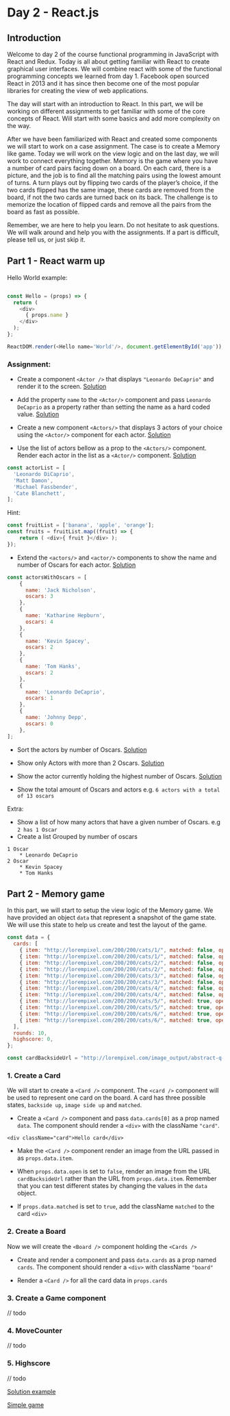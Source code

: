# Day 2 - React.js

## Introduction

Welcome to day 2 of the course functional programming in JavaScript with React and Redux. Today is all about getting familiar with React to create graphical user interfaces. We will combine react with some of the functional programming concepts we learned from day 1. Facebook open sourced React in 2013 and it has since then become one of the most popular libraries for creating the view of web applications.

The day will start with an introduction to React. In this part, we will be working on different assignments to get familiar with some of the core concepts of React. Will start with some basics and add more complexity on the way.

After we have been familiarized with React and created some components  we will start to work on a case assignment. The case is to create a Memory like game. Today we will work on the view logic and on the last day, we will work to connect everything together. Memory is the game where you have a number of card pairs facing down on a board.  On each card, there is a picture, and the job is to find all the matching pairs using the lowest amount of turns. A turn plays out by flipping two cards of the player’s choice, if the two cards flipped has the same image, these cards are removed from the board, if not the two cards are turned back on its back. The challenge is to memorize the location of flipped cards and remove all the pairs from the board as fast as possible.

Remember, we are here to help you learn. Do not hesitate to ask questions. We will walk around and help you with the assignments. If a part is difficult, please tell us, or just skip it.


## Part 1 - React warm up

Hello World example:
```javascript

const Hello = (props) => {
  return (
    <div>
      { props.name }
    </div>
  );
};

ReactDOM.render(<Hello name='World'/>, document.getElementById('app'));
```
### Assignment:
* Create a component `<Actor />` that displays `"Leonardo DeCaprio"` and render it to the screen.
[Solution](http://jsbin.com/sojejoz/5/edit?html,js,output)

* Add the property `name` to the `<Actor/>` component and pass `Leonardo DeCaprio` as a property rather than setting the name as a hard coded value.
[Solution](http://jsbin.com/sojejoz/6/edit?js,output)

* Create a new component `<Actors/>` that displays 3 actors of your choice using the `<Actor/>` component for each actor.
[Solution](http://jsbin.com/sojejoz/12/edit?js,output)

* Use the list of actors bellow as a prop to the `<Actors/>` component. Render each actor in the list as a `<Actor/>` component. [Solution](http://jsbin.com/sojejoz/15/edit?js,output)
```javascript
const actorList = [
  'Leonardo DiCaprio',
  'Matt Damon',
  'Michael Fassbender',
  'Cate Blanchett',
];
```
Hint:
```javascript
const fruitList = ['banana', 'apple', 'orange'];
const fruits = fruitList.map((fruit) => {
    return ( <div>{ fruit }</div> );
});
```

* Extend the `<actors/>` and `<actor/>` components to show the name and number of Oscars for each actor. [Solution](http://jsbin.com/sojejoz/24/edit?js,output)
```javascript
const actorsWithOscars = [
    {
      name: 'Jack Nicholson',
      oscars: 3
    },
    {
      name: 'Katharine Hepburn',
      oscars: 4
    },
    {
      name: 'Kevin Spacey',
      oscars: 2
    },
    {
      name: 'Tom Hanks',
      oscars: 2
    },
    {
      name: 'Leonardo DeCaprio',
      oscars: 1
    },
    {
      name: 'Johnny Depp',
      oscars: 0
    },
];
```
* Sort the actors by number of Oscars. [Solution](http://jsbin.com/sojejoz/29/edit?js,output)

* Show only Actors with more than 2 Oscars. [Solution](http://jsbin.com/sojejoz/34/edit?js,output)

* Show the actor currently holding the highest number of Oscars. [Solution](http://jsbin.com/sojejoz/42/edit?js,console,output)

* Show the total amount of Oscars and actors e.g. `6 actors with a total of 13 oscars`

Extra:
* Show a list of how many actors that have a given number of Oscars. e.g `2 has 1 Oscar `
* Create a list Grouped by number of oscars
```
1 Oscar
    * Leonardo DeCaprio
2 Oscar
    * Kevin Spacey
    * Tom Hanks
```


## Part 2 - Memory game
In this part, we will start to setup the view logic of the Memory game. We have provided an object `data` that represent a snapshot of the game state. We will use this state to help us create and test the layout of the game.

```javascript
const data = {
  cards: [
    { item: "http://lorempixel.com/200/200/cats/1/", matched: false, open: true},
    { item: "http://lorempixel.com/200/200/cats/1/", matched: false, open: false},
    { item: "http://lorempixel.com/200/200/cats/2/", matched: false, open: false},
    { item: "http://lorempixel.com/200/200/cats/2/", matched: false, open: false},
    { item: "http://lorempixel.com/200/200/cats/3/", matched: false, open: false},
    { item: "http://lorempixel.com/200/200/cats/3/", matched: false, open: false},
    { item: "http://lorempixel.com/200/200/cats/4/", matched: false, open: true},
    { item: "http://lorempixel.com/200/200/cats/4/", matched: false, open: true},
    { item: "http://lorempixel.com/200/200/cats/5/", matched: true, open: true},
    { item: "http://lorempixel.com/200/200/cats/5/", matched: true, open: true},
    { item: "http://lorempixel.com/200/200/cats/6/", matched: true, open: true},
    { item: "http://lorempixel.com/200/200/cats/6/", matched: true, open: true},
  ],
  rounds: 10,
  highscore: 0,
};

const cardBacksideUrl = "http://lorempixel.com/image_output/abstract-q-g-200-200-10.jpg";
```
### 1. Create a Card
We will start to create a `<Card />` component. The `<card />` component will be used to represent one card on the board. A card has three possible states, `backside up`, `image side up` and `matched`.

* Create a `<Card />` component and pass `data.cards[0]` as a prop named `data`. The component should render a `<div>` with the className `"card"`.
```
<div className="card">Hello card</div>
```
* Make the `<Card />` component render an image from the URL passed in as `props.data.item`.

* When `props.data.open` is set to `false`, render an image from the URL `cardBacksideUrl` rather than the URL from `props.data.item`. Remember that you can test different states by changing the values in the `data` object.

* If `props.data.matched` is set to `true`, add the className `matched` to the card `<div>`

### 2. Create a Board
Now we will create the `<Board />` component holding the `<Cards />`

* Create and render a <Board /> component and pass `data.cards` as a prop named `cards`. The component should render a `<div>` with className `"board"`

* Render a `<Card />` for all the card data in `props.cards`

### 3. Create a Game component
// todo

### 4. MoveCounter
// todo

### 5. Highscore
// todo


[Solution example](http://jsbin.com/yetiqok/179/edit?css,js,output)


[Simple game](http://jsbin.com/yetiqok/214/edit?js,output)

